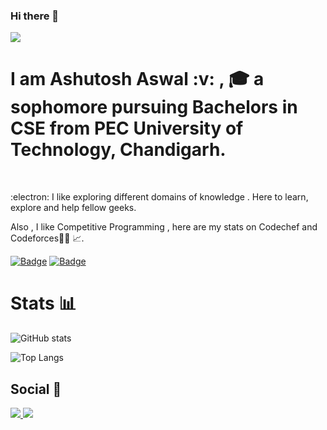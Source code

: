 ### Hi there 👋            <p> ![](https://visitor-badge.laobi.icu/badge?page_id=yellowHatpro.yellowHatpro) </p>    


<h1> I am Ashutosh Aswal :v: , 🎓 a sophomore pursuing Bachelors in CSE from PEC University of Technology, Chandigarh.  </h1>
<br>
<p>
:electron: I like exploring different domains of knowledge . Here to learn, explore and help fellow geeks.
</p>
 Also , I like Competitive Programming , here are my stats on Codechef and Codeforces👨‍💻 📈.  
 
 <a href="https://www.codechef.com/users/ashutosh3119"> ![Badge](https://cp-logo.vercel.app/codechef/Ashutosh3119)</a>  <a href="https://codeforces.com/profile/Ashu3119"> ![Badge](https://cp-logo.vercel.app/codeforces/Ashu3119)  </a>


<h1> Stats 📊 </h1>

![GitHub stats](https://github-readme-stats.vercel.app/api?username=yellowHatpro&show_icons=true&theme=tokyonight)

![Top Langs](https://github-readme-stats.vercel.app/api/top-langs/?username=yellowHatpro&theme=tokyonight)


<h2>Social 🔗 </h2>

<p>
  <span>
<a href="https://www.linkedin.com/in/ashutosh-aswal-785101203">
<img src="https://img.shields.io/badge/LinkedIn-blue?style=for-the-badge&logo=linkedin&labelColor=blue">
</a>
    </span>
 <span>
  <a href="https://www.instagram.com/_aashu_aswal_/">
<img src="https://img.shields.io/badge/Instagram-E4405F?style=for-the-badge&logo=instagram&logoColor=white">
</a>
  </span>
</p>

